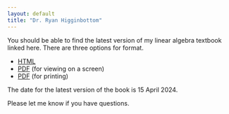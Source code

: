 ```yaml
---
layout: default
title: "Dr. Ryan Higginbottom"
---
```


You should be able to find the latest version of my linear algebra textbook linked here. There are three options for format.
* [HTML](https://rhigginbottom.github.io/labook/)
* [PDF](la-book-screen.pdf) (for viewing on a screen)
* [PDF](la-book-print.pdf) (for printing)

The date for the latest version of the book is 15 April 2024.

Please let me know if you have questions.
